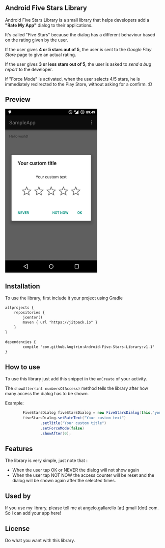 ## Android Five Stars Library

Android Five Stars Library is a small library that helps developers add a **"Rate My App"** dialog to their applications.

It's called "Five Stars" because the dialog has a different behaviour based on the rating given by the user.

If the user gives **4 or 5 stars out of 5**, the user is sent to the *Google Play Store* page to give an actual rating.

If the user gives **3 or less stars out of 5**, the user is asked to *send a bug report* to the developer.

If "Force Mode" is activated, when the user selects 4/5 stars, he is immediately redirected to the Play Store, without asking for a confirm. :D

## Preview


<img src="screen.jpeg" alt="preview" width="300" height="533">




## Installation

To use the library, first include it your project using Gradle


    allprojects {
        repositories {
            jcenter()
            maven { url "https://jitpack.io" }
        }
    }

	dependencies {
	        compile 'com.github.Angtrim:Android-Five-Stars-Library:v1.1'
	}



## How to use
To use this library just add this snippet in the `onCreate` of your activity.

The `showAfter(int numbersOfAccess)` method tells the library after how many access the dialog has to be shown.

Example:

```java
        FiveStarsDialog fiveStarsDialog = new FiveStarsDialog(this,"your.support.email@mail.it");
        fiveStarsDialog.setRateText("Your custom text")
                .setTitle("Your custom title")
                .setForceMode(false)
                .showAfter(0);
```
## Features

The library is very simple, just note that :
* When the user tap OK or NEVER the dialog will not show again
* When the user tap NOT NOW the access counter will be reset and the dialog will be shown again after the selected times.

## Used by

If you use my library, please tell me at angelo.gallarello [at] gmail [dot] com.
So I can add your app here!


## License

Do what you want with this library.
